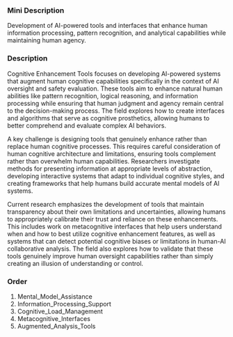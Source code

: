 ### Mini Description

Development of AI-powered tools and interfaces that enhance human information processing, pattern recognition, and analytical capabilities while maintaining human agency.

### Description

Cognitive Enhancement Tools focuses on developing AI-powered systems that augment human cognitive capabilities specifically in the context of AI oversight and safety evaluation. These tools aim to enhance natural human abilities like pattern recognition, logical reasoning, and information processing while ensuring that human judgment and agency remain central to the decision-making process. The field explores how to create interfaces and algorithms that serve as cognitive prosthetics, allowing humans to better comprehend and evaluate complex AI behaviors.

A key challenge is designing tools that genuinely enhance rather than replace human cognitive processes. This requires careful consideration of human cognitive architecture and limitations, ensuring tools complement rather than overwhelm human capabilities. Researchers investigate methods for presenting information at appropriate levels of abstraction, developing interactive systems that adapt to individual cognitive styles, and creating frameworks that help humans build accurate mental models of AI systems.

Current research emphasizes the development of tools that maintain transparency about their own limitations and uncertainties, allowing humans to appropriately calibrate their trust and reliance on these enhancements. This includes work on metacognitive interfaces that help users understand when and how to best utilize cognitive enhancement features, as well as systems that can detect potential cognitive biases or limitations in human-AI collaborative analysis. The field also explores how to validate that these tools genuinely improve human oversight capabilities rather than simply creating an illusion of understanding or control.

### Order

1. Mental_Model_Assistance
2. Information_Processing_Support
3. Cognitive_Load_Management
4. Metacognitive_Interfaces
5. Augmented_Analysis_Tools
